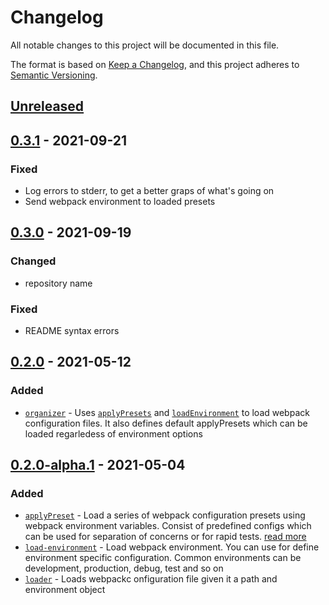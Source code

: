 # Changelog

All notable changes to this project will be documented in this file.

The format is based on [Keep a Changelog](https://keepachangelog.com/en/1.0.0/),
and this project adheres to [Semantic Versioning](https://semver.org/spec/v2.0.0.html).

## [Unreleased]

## [0.3.1] - 2021-09-21

### Fixed

- Log errors to stderr, to get a better graps of what's going on
- Send webpack environment to loaded presets

## [0.3.0] - 2021-09-19

### Changed

- repository name

### Fixed

- README syntax errors

## [0.2.0] - 2021-05-12

### Added

- [`organizer`](/lib/organizer.js) - Uses [`applyPresets`](/lib/apply-presets.js) and [`loadEnvironment`](/lib/load-environment.js) to load webpack configuration files. It also defines default applyPresets which can be loaded regarledess of environment options

## [0.2.0-alpha.1] - 2021-05-04

### Added

- [`applyPreset`](/lib/apply-presets.js) - Load a series of webpack configuration presets using webpack environment variables. Consist of predefined configs which can be used for separation of concerns or for rapid tests. [read more](https://webpack.js.org/guides/environment-variables/)
- [`load-environment`](/lib/load-environment.js) - Load webpack environment. You can use for define environment specific configuration. Common environments can be development, production, debug, test and so on
- [`loader`](/lib/loader.js) - Loads webpackc onfiguration file given it a path and environment object

[unreleased]: https://github.com/pherval/webpack-config-organizer/compare/v0.3.1...HEAD
[0.3.1]: https://github.com/pherval/webpack-config-organizer/compare/v0.3.0...v0.3.1
[0.3.0]: https://github.com/pherval/webpack-config-organizer/compare/v0.2.0...v0.3.0
[0.2.0]: https://github.com/pherval/webpack-config-organizer/compare/v0.2.0-alpha.1...v0.2.0
[0.2.0-alpha.1]: https://github.com/pherval/webpack-config-organizer/compare/v0.1.0...v0.2.0-alpha.1
